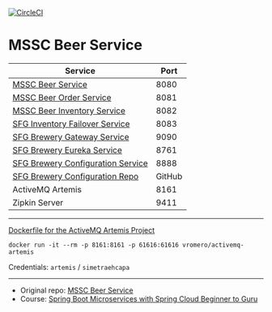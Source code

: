 [![CircleCI](https://circleci.com/gh/Shterneregen/mssc-beer-service.svg?style=svg)](https://circleci.com/gh/Shterneregen/mssc-beer-service)

# MSSC Beer Service

| Service                                                                                    | Port   |
| ------------------------------------------------------------------------------------------ |--------|
| [MSSC Beer Service](https://github.com/Shterneregen/mssc-beer-service)                     | 8080   |
| [MSSC Beer Order Service](https://github.com/Shterneregen/mssc-beer-service)               | 8081   |
| [MSSC Beer Inventory Service](https://github.com/Shterneregen/mssc-beer-inventory-service) | 8082   |
| [SFG Inventory Failover Service](https://github.com/Shterneregen/mssc-inventory-failover)  | 8083   |
| [SFG Brewery Gateway Service](https://github.com/Shterneregen/mssc-brewery-gateway)        | 9090   |
| [SFG Brewery Eureka Service](https://github.com/Shterneregen/mssc-brewery-eureka)          | 8761   |
| [SFG Brewery Configuration Service](https://github.com/Shterneregen/mssc-config-server)    | 8888   |
| [SFG Brewery Configuration Repo](https://github.com/Shterneregen/mssc-brewery-config-repo) | GitHub |
| ActiveMQ Artemis                                                                           | 8161   |
| Zipkin Server                                                                              | 9411   |

---
[Dockerfile for the ActiveMQ Artemis Project](https://github.com/vromero/activemq-artemis-docker)
```console
docker run -it --rm -p 8161:8161 -p 61616:61616 vromero/activemq-artemis
``` 
Credentials: 
`artemis` / `simetraehcapa`

---
* Original repo:
[MSSC Beer Service](https://github.com/springframeworkguru/mssc-beer-service)
* Course: 
[Spring Boot Microservices with Spring Cloud Beginner to Guru](https://www.udemy.com/course/spring-boot-microservices-with-spring-cloud-beginner-to-guru/)